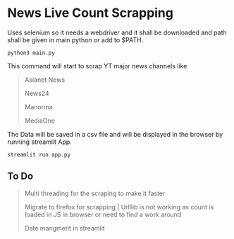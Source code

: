 # News Live Count Scrapping

Uses selenium so it needs a webdriver and it shall be downloaded and path shall be given in main python or add to $PATH.
```shell
python3 main.py
```
This command will start to scrap YT major news channels like

> Asianet News
>
> News24
>
> Manorma
>
> MediaOne

The Data will be saved in a csv file and will be displayed in the browser by running streamlit App.

```shell
streamlit run app.py
```



## To Do
> Multi threading for the scraping to make it faster
>
> Migrate to firefox for scrapping | Urlllib is not working as count is loaded in JS in browser or need to find a work around
>
> Date mangment in streamlit
